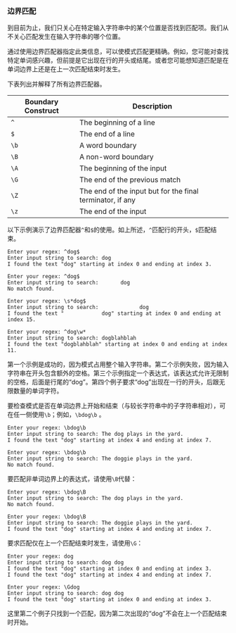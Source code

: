 ### 边界匹配

到目前为止，我们只关心在特定输入字符串中的某个位置是否找到匹配项。我们从不关心匹配发生在输入字符串的哪个位置。

通过使用边界匹配器指定此类信息，可以使模式匹配更精确。例如，您可能对查找特定单词感兴趣，但前提是它出现在行的开头或结尾。或者您可能想知道匹配是在单词边界上还是在上一次匹配结束时发生。

下表列出并解释了所有边界匹配器。

| Boundary Construct | Description                              |
| ------------------ | ---------------------------------------- |
| `^`                | The beginning of a line                  |
| `$`                | The end of a line                        |
| `\b`               | A word boundary                          |
| `\B`               | A non-word boundary                      |
| `\A`               | The beginning of the input               |
| `\G`               | The end of the previous match            |
| `\Z`               | The end of the input but for the final terminator, if any |
| `\z`               | The end of the input                     |

以下示例演示了边界匹配器`^`和`$`的使用。如上所述，`^`匹配行的开头，`$`匹配结束。

```
Enter your regex: ^dog$
Enter input string to search: dog
I found the text "dog" starting at index 0 and ending at index 3.

Enter your regex: ^dog$
Enter input string to search:       dog
No match found.

Enter your regex: \s*dog$
Enter input string to search:             dog
I found the text "            dog" starting at index 0 and ending at index 15.

Enter your regex: ^dog\w*
Enter input string to search: dogblahblah
I found the text "dogblahblah" starting at index 0 and ending at index 11.
```

第一个示例是成功的，因为模式占用整个输入字符串。第二个示例失败，因为输入字符串在开头包含额外的空格。第三个示例指定一个表达式，该表达式允许无限制的空格，后面是行尾的“dog”。第四个例子要求“dog”出现在一行的开头，后跟无限数量的单词字符。

要检查模式是否在单词边界上开始和结束（与较长字符串中的子字符串相对），可在任一侧使用`\b`；例如，`\bdog\b` 。

```
Enter your regex: \bdog\b
Enter input string to search: The dog plays in the yard.
I found the text "dog" starting at index 4 and ending at index 7.

Enter your regex: \bdog\b
Enter input string to search: The doggie plays in the yard.
No match found.
```

要匹配非单词边界上的表达式，请使用`\B`代替：

```
Enter your regex: \bdog\B
Enter input string to search: The dog plays in the yard.
No match found.

Enter your regex: \bdog\B
Enter input string to search: The doggie plays in the yard.
I found the text "dog" starting at index 4 and ending at index 7.
```

要求匹配仅在上一个匹配结束时发生，请使用`\G`：

```
Enter your regex: dog 
Enter input string to search: dog dog
I found the text "dog" starting at index 0 and ending at index 3.
I found the text "dog" starting at index 4 and ending at index 7.

Enter your regex: \Gdog 
Enter input string to search: dog dog
I found the text "dog" starting at index 0 and ending at index 3.
```

这里第二个例子只找到一个匹配，因为第二次出现的“dog”不会在上一个匹配结束时开始。

